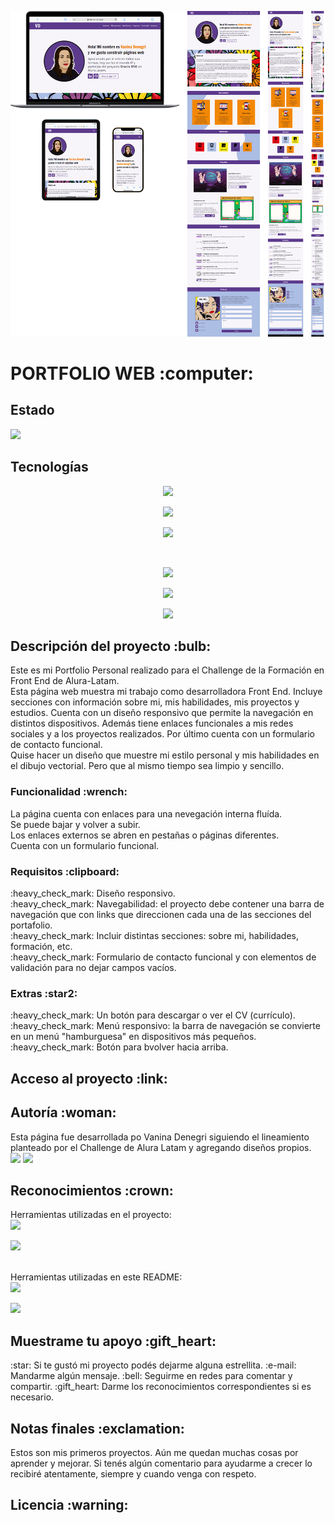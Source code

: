 

<p align="center"><img src="./img/portada.png" alt="vista del potfolio en distintos dispositivos" width="1000"></p>


<h1>PORTFOLIO WEB :computer:</h1>

<h2>Estado</h2>
<p align="left"><img src="https://img.shields.io/badge/STATUS-EN_DESARROLLO-0B8E36?style=flat-square"></p>

<h2>Tecnologías</h2>

<p align="center"><img src="https://img.shields.io/badge/HTML_5-E34F26?style=flat-square&logo=html5&logoColor=FFFFFF"> </p>
<p align="center"><img src="https://img.shields.io/badge/CSS_3-1572B6?style=flat-square&logo=css3&logoColor=FFFFFF"> </p>
<p align="center"><img src="https://img.shields.io/badge/JavaScript-F7DF1E?style=flat-square&logo=javascript&logoColor=FFFFFF"> </p>
<br>
<p align="center"><img src="https://img.shields.io/badge/Figma-F24E1E?style=flat-square&logo=figma&logoColor=FFFFFF"> </p>
<p align="center"><img src="https://img.shields.io/badge/CorelDraw-000000?style=flat-square&logo=coreldraw&logoColor=FFFFFF"> </p>
<p align="center"><img src="https://img.shields.io/badge/Adobe%20Illustrator-FF9A00?style=flat-square&logo=adobeillustrator&logoColor=FFFFFF"> </p>

<h2>Descripción del proyecto :bulb:</h2>
<p>
Este es mi Portfolio Personal realizado para el Challenge de la Formación en Front End de Alura-Latam.
<br>
Esta página web muestra mi trabajo como desarrolladora Front End. Incluye secciones con información sobre mi, mis habilidades, mis proyectos y estudios. Cuenta con un diseño responsivo que permite la navegación en distintos dispositivos. Además tiene enlaces funcionales a mis redes sociales y a los proyectos realizados. Por último cuenta con un formulario de contacto funcional.
<br>
Quise hacer un diseño que muestre mi estilo personal y mis habilidades en el dibujo vectorial. Pero que al mismo tiempo sea limpio y sencillo.
</p>

<h3>Funcionalidad :wrench:</h3>
<p>
La página cuenta con enlaces para una nevegación interna fluída.
<br>Se puede bajar y volver a subir.
<br>Los enlaces externos se abren en pestañas o páginas diferentes.
<br>Cuenta con un formulario funcional.
</p>

<h3>Requisitos :clipboard:</h3>
<p>
:heavy_check_mark: Diseño responsivo.
<br>:heavy_check_mark: Navegabilidad: el proyecto debe contener una barra de navegación que con links que direccionen cada una de las secciones del portafolio.
<br>:heavy_check_mark: Incluir distintas secciones: sobre mi, habilidades, formación, etc.
<br>:heavy_check_mark: Formulario de contacto funcional y con elementos de validación para no dejar campos vacíos.
</p>

<h3>Extras :star2:</h3>
<p>
:heavy_check_mark: Un botón para descargar o ver el CV (currículo).
:heavy_check_mark: Menú responsivo: la barra de navegación se convierte en un menú "hamburguesa" en dispositivos más pequeños.
:heavy_check_mark: Botón para bvolver hacia arriba.
</p>

<h2>Acceso al proyecto :link:</h2>

<h2>Autoría :woman:</h2>
<p>
Esta página fue desarrollada po Vanina Denegri siguiendo el lineamiento planteado por el Challenge de Alura Latam y agregando diseños propios.
<br>
<img src="https://img.shields.io/badge/GitHub-181717?style=flat-square&logo=github&logoColor=FFFFFF&link=https%3A%2F%2Fgithub.com%2FVannDennOk"> <img src="https://img.shields.io/badge/LinkedIn-0A66C2?style=flat-square&logo=linkedin&logoColor=FFFFFF&link=https%3A%2F%2Fwww.linkedin.com%2Fin%2Fvaninadenegri%2F
"> </p>
</p>

<h2>Reconocimientos :crown:</h2>
<p>
Herramientas utilizadas en el proyecto:
<br>
<img src="https://img.shields.io/badge/Formspree-E5122E?style=flat-square&logo=formspree&logoColor=FFFFFF&link=https%3A%2F%2Fformspree.io%2F"> </p>
<img src="https://img.shields.io/badge/Bootstrap%20Icons-7952B3?style=flat-square&logo=bootstrap&logoColor=FFFFFF&link=ttps%3A%2F%2Ficons.getbootstrap.com%2F"> </p>
<br>
Herramientas utilizadas en este README:
<br>
<img src="https://img.shields.io/badge/Shields%20Badges-000000?style=flat-square&logo=shieldsdotio&logoColor=FFFFFF&link=https%3A%2F%2Fshields.io%2Fbadges"> </p>
<img src="https://img.shields.io/badge/Emojis%20para%20README.md-F28705?style=flat-square&link=https%3A%2F%2Fgist.github.com%2Frxaviers%2F7360908"> </p>
</p>

<h2>Muestrame tu apoyo :gift_heart:</h2>
<p>
:star: Si te gustó mi proyecto podés dejarme alguna estrellita.
:e-mail: Mandarme algún mensaje.
:bell: Seguirme en redes para comentar y compartir.
:gift_heart: Darme los reconocimientos correspondientes si es necesario.
</p>

<h2>Notas finales :exclamation:</h2>
<p>Estos son mis primeros proyectos. Aún me quedan muchas cosas por aprender y mejorar. Si tenés algún comentario para ayudarme a crecer lo recibiré atentamente, siempre y cuando venga con respeto.</p>

<h2>Licencia :warning:</h2>
<a href="https://img.shields.io/badge/Licencia%20MIT-E30613?style=flat-square&link=https%3A%2F%2Fopensource.org%2Flicense%2FMIT"></a></p>

